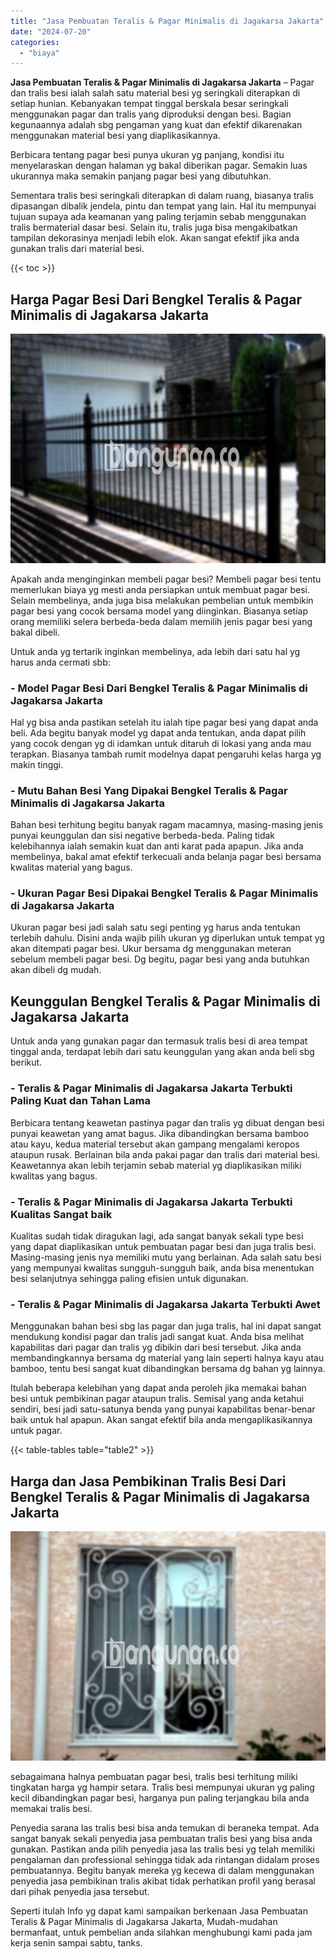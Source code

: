 ```yaml
---
title: "Jasa Pembuatan Teralis & Pagar Minimalis di Jagakarsa Jakarta"
date: "2024-07-20"
categories: 
  - "biaya"
---
```


**Jasa Pembuatan Teralis & Pagar Minimalis di Jagakarsa Jakarta** – Pagar dan tralis besi ialah salah satu material besi yg seringkali diterapkan di setiap hunian. Kebanyakan tempat tinggal berskala besar seringkali menggunakan pagar dan tralis yang diproduksi dengan besi. Bagian kegunaannya adalah sbg pengaman yang kuat dan efektif dikarenakan menggunakan material besi yang diaplikasikannya.

Berbicara tentang pagar besi punya ukuran yg panjang, kondisi itu menyelaraskan dengan halaman yg bakal diberikan pagar. Semakin luas ukurannya maka semakin panjang pagar besi yang dibutuhkan.

Sementara tralis besi seringkali diterapkan di dalam ruang, biasanya tralis dipasangan dibalik jendela, pintu dan tempat yang lain. Hal itu mempunyai tujuan supaya ada keamanan yang paling terjamin sebab menggunakan tralis bermaterial dasar besi. Selain itu, tralis juga bisa mengakibatkan tampilan dekorasinya menjadi lebih elok. Akan sangat efektif jika anda gunakan tralis dari material besi.

{{< toc >}}

## Harga Pagar Besi Dari Bengkel Teralis & Pagar Minimalis di Jagakarsa Jakarta

![Jasa Pembuatan Teralis & Pagar Minimalis di Jagakarsa Jakarta](/images/pagar-minimalis-murah-39.png)

Apakah anda menginginkan membeli pagar besi? Membeli pagar besi tentu memerlukan biaya yg mesti anda persiapkan untuk membuat pagar besi. Selain membelinya, anda juga bisa melakukan pembelian untuk membikin pagar besi yang cocok bersama model yang diinginkan. Biasanya setiap orang memiliki selera berbeda-beda dalam memilih jenis pagar besi yang bakal dibeli.

Untuk anda yg tertarik inginkan membelinya, ada lebih dari satu hal yg harus anda cermati sbb:
### \- Model Pagar Besi Dari Bengkel Teralis & Pagar Minimalis di Jagakarsa Jakarta

Hal yg bisa anda pastikan setelah itu ialah tipe pagar besi yang dapat anda beli. Ada begitu banyak model yg dapat anda tentukan, anda dapat pilih yang cocok dengan yg di idamkan untuk ditaruh di lokasi yang anda mau terapkan. Biasanya tambah rumit modelnya dapat pengaruhi kelas harga yg makin tinggi.

### \- Mutu Bahan Besi Yang Dipakai Bengkel Teralis & Pagar Minimalis di Jagakarsa Jakarta

Bahan besi terhitung begitu banyak ragam macamnya, masing-masing jenis punyai keunggulan dan sisi negative berbeda-beda. Paling tidak kelebihannya ialah semakin kuat dan anti karat pada apapun. Jika anda membelinya, bakal amat efektif terkecuali anda belanja pagar besi bersama kwalitas material yang bagus.

### \- Ukuran Pagar Besi Dipakai Bengkel Teralis & Pagar Minimalis di Jagakarsa Jakarta

Ukuran pagar besi jadi salah satu segi penting yg harus anda tentukan terlebih dahulu. Disini anda wajib pilih ukuran yg diperlukan untuk tempat yg akan ditempati pagar besi. Ukur bersama dg menggunakan meteran sebelum membeli pagar besi. Dg begitu, pagar besi yang anda butuhkan akan dibeli dg mudah.

## Keunggulan Bengkel Teralis & Pagar Minimalis di Jagakarsa Jakarta

Untuk anda yang gunakan pagar dan termasuk tralis besi di area tempat tinggal anda, terdapat lebih dari satu keunggulan yang akan anda beli sbg berikut.

### \- Teralis & Pagar Minimalis di Jagakarsa Jakarta Terbukti Paling Kuat dan Tahan Lama

Berbicara tentang keawetan pastinya pagar dan tralis yg dibuat dengan besi punyai keawetan yang amat bagus. Jika dibandingkan bersama bamboo atau kayu, kedua material tersebut akan gampang mengalami keropos ataupun rusak. Berlainan bila anda pakai pagar dan tralis dari material besi. Keawetannya akan lebih terjamin sebab material yg diaplikasikan miliki kwalitas yang bagus.

### \- Teralis & Pagar Minimalis di Jagakarsa Jakarta Terbukti Kualitas Sangat baik

Kualitas sudah tidak diragukan lagi, ada sangat banyak sekali type besi yang dapat diaplikasikan untuk pembuatan pagar besi dan juga tralis besi. Masing-masing jenis nya memiliki mutu yang berlainan. Ada salah satu besi yang mempunyai kwalitas sungguh-sungguh baik, anda bisa menentukan besi selanjutnya sehingga paling efisien untuk digunakan.

### \- Teralis & Pagar Minimalis di Jagakarsa Jakarta Terbukti Awet

Menggunakan bahan besi sbg las pagar dan juga tralis, hal ini dapat sangat mendukung kondisi pagar dan tralis jadi sangat kuat. Anda bisa melihat kapabilitas dari pagar dan tralis yg dibikin dari besi tersebut. Jika anda membandingkannya bersama dg material yang lain seperti halnya kayu atau bamboo, tentu besi sangat kuat dibandingkan bersama dg bahan yg lainnya.

Itulah beberapa kelebihan yang dapat anda peroleh jika memakai bahan besi untuk pembikinan pagar ataupun tralis. Semisal yang anda ketahui sendiri, besi jadi satu-satunya benda yang punyai kapabilitas benar-benar baik untuk hal apapun. Akan sangat efektif bila anda mengaplikasikannya untuk pagar.

{{< table-tables table="table2" >}}

## Harga dan Jasa Pembikinan Tralis Besi Dari Bengkel Teralis & Pagar Minimalis di Jagakarsa Jakarta

![Jasa Pembuatan Teralis & Pagar Minimalis di Jagakarsa Jakarta](/images/teralis-minimalis-murah-32.png)

sebagaimana halnya pembuatan pagar besi, tralis besi terhitung miliki tingkatan harga yg hampir setara. Tralis besi mempunyai ukuran yg paling kecil dibandingkan pagar besi, harganya pun paling terjangkau bila anda memakai tralis besi.

Penyedia sarana las tralis besi bisa anda temukan di beraneka tempat. Ada sangat banyak sekali penyedia jasa pembuatan tralis besi yang bisa anda gunakan. Pastikan anda pilih penyedia jasa las tralis besi yg telah memiliki pengalaman dan professional sehingga tidak ada rintangan didalam proses pembuatannya. Begitu banyak mereka yg kecewa di dalam menggunakan penyedia jasa pembikinan tralis akibat tidak perhatikan profil yang berasal dari pihak penyedia jasa tersebut.

Seperti itulah Info yg dapat kami sampaikan berkenaan Jasa Pembuatan Teralis & Pagar Minimalis di Jagakarsa Jakarta, Mudah-mudahan bermanfaat, untuk pembelian anda silahkan menghubungi kami pada jam kerja senin sampai sabtu, tanks.
